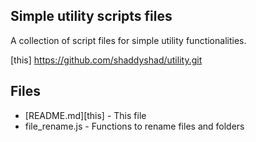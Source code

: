 ## Simple utility scripts files

A collection of script files for simple utility functionalities.

[this] https://github.com/shaddyshad/utility.git
## Files

+ [README.md][this] - This file
+ file_rename.js - Functions to rename files and folders 
